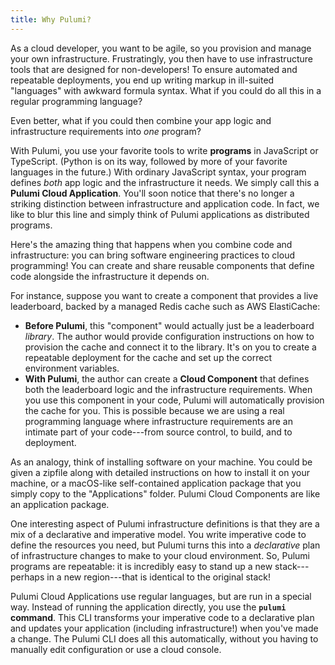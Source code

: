```yaml
---
title: Why Pulumi?
---
```


<!-- TODO: need to be consistent between usage of "Cloud Application" and "program" -->

As a cloud developer, you want to be agile, so you provision and manage your own infrastructure. Frustratingly, you then have to use infrastructure tools that are designed for non-developers! To ensure automated and repeatable deployments, you end up writing markup in ill-suited "languages" with awkward formula syntax. What if you could do all this in a regular programming language?  

Even better, what if you could then combine your app logic and infrastructure requirements into *one* program?

With Pulumi, you use your favorite tools to write **programs** in JavaScript or TypeScript. (Python is on its way, followed by more of your favorite languages in the future.) With ordinary JavaScript syntax, your program defines *both* app logic and the infrastructure it needs. We simply call this a **Pulumi Cloud Application**. You'll soon notice that there's no longer a striking distinction between infrastructure and application code. In fact, we like to blur this line and simply think of Pulumi applications as distributed programs.

Here's the amazing thing that happens when you combine code and infrastructure: you can bring software engineering practices to cloud programming! You can create and share reusable components that define code alongside the infrastructure it depends on. 

For instance, suppose you want to create a component that provides a live leaderboard, backed by a managed Redis cache such as AWS ElastiCache:
- **Before Pulumi**, this "component" would actually just be a leaderboard *library*. The author would provide configuration instructions on how to provision the cache and connect it to the library. It's on you to create a repeatable deployment for the cache and set up the correct environment variables.
- **With Pulumi**, the author can create a **Cloud Component** that defines both the leaderboard logic and the infrastructure requirements. When you use this component in your code, Pulumi will automatically provision the cache for you. This is possible because we are using a real programming language where infrastructure requirements are an intimate part of your code---from source control, to build, and to deployment.

As an analogy, think of installing software on your machine. You could be given a zipfile along with detailed instructions on how to install it on your machine, or a macOS-like self-contained application package that you simply copy to the "Applications" folder. Pulumi Cloud Components are like an application package.

One interesting aspect of Pulumi infrastructure definitions is that they are a mix of a declarative and imperative model. You write imperative code to define the resources you need, but Pulumi turns this into a *declarative* plan of infrastructure changes to make to your cloud environment. So, Pulumi programs are repeatable: it is incredibly easy to stand up a new stack---perhaps in a new region---that is identical to the original stack!

Pulumi Cloud Applications use regular languages, but are run in a special way. Instead of running the application directly, you use the **`pulumi` command**. This CLI transforms your imperative code to a declarative plan and updates your application (including infrastructure!) when you've made a change. The Pulumi CLI does all this automatically, without you having to manually edit configuration or use a cloud console.
